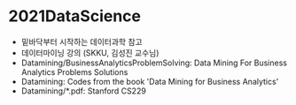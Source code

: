 # 2021DataScience
- 밑바닥부터 시작하는 데이터과학 참고
- 데이터마이닝 강의 (SKKU, 김성진 교수님)
- Datamining/BusinessAnalyticsProblemSolving: Data Mining For Business Analytics Problems Solutions
- Datamining: Codes from the book 'Data Mining for Business Analytics'
- Datamining/*.pdf: Stanford CS229
